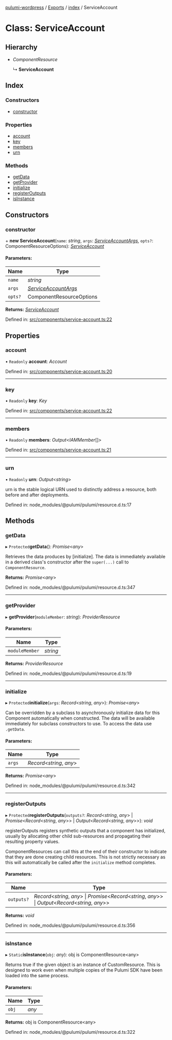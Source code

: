 [pulumi-wordpress](../README.md) / [Exports](../modules.md) / [index](../modules/index.md) / ServiceAccount

# Class: ServiceAccount

## Hierarchy

* *ComponentResource*

  ↳ **ServiceAccount**

## Index

### Constructors

* [constructor](index.serviceaccount.md#constructor)

### Properties

* [account](index.serviceaccount.md#account)
* [key](index.serviceaccount.md#key)
* [members](index.serviceaccount.md#members)
* [urn](index.serviceaccount.md#urn)

### Methods

* [getData](index.serviceaccount.md#getdata)
* [getProvider](index.serviceaccount.md#getprovider)
* [initialize](index.serviceaccount.md#initialize)
* [registerOutputs](index.serviceaccount.md#registeroutputs)
* [isInstance](index.serviceaccount.md#isinstance)

## Constructors

### constructor

\+ **new ServiceAccount**(`name`: *string*, `args`: [*ServiceAccountArgs*](../interfaces/components_service_account.serviceaccountargs.md), `opts?`: ComponentResourceOptions): [*ServiceAccount*](components_service_account.serviceaccount.md)

#### Parameters:

Name | Type |
------ | ------ |
`name` | *string* |
`args` | [*ServiceAccountArgs*](../interfaces/components_service_account.serviceaccountargs.md) |
`opts?` | ComponentResourceOptions |

**Returns:** [*ServiceAccount*](components_service_account.serviceaccount.md)

Defined in: [src/components/service-account.ts:22](https://github.com/cobraz/pulumi-wordpress/blob/5b7aa29/src/components/service-account.ts#L22)

## Properties

### account

• `Readonly` **account**: *Account*

Defined in: [src/components/service-account.ts:20](https://github.com/cobraz/pulumi-wordpress/blob/5b7aa29/src/components/service-account.ts#L20)

___

### key

• `Readonly` **key**: *Key*

Defined in: [src/components/service-account.ts:22](https://github.com/cobraz/pulumi-wordpress/blob/5b7aa29/src/components/service-account.ts#L22)

___

### members

• `Readonly` **members**: *Output*<*IAMMember*[]\>

Defined in: [src/components/service-account.ts:21](https://github.com/cobraz/pulumi-wordpress/blob/5b7aa29/src/components/service-account.ts#L21)

___

### urn

• `Readonly` **urn**: *Output*<*string*\>

urn is the stable logical URN used to distinctly address a resource, both before and after
deployments.

Defined in: node_modules/@pulumi/pulumi/resource.d.ts:17

## Methods

### getData

▸ `Protected`**getData**(): *Promise*<*any*\>

Retrieves the data produces by [initialize].  The data is immediately available in a
derived class's constructor after the `super(...)` call to `ComponentResource`.

**Returns:** *Promise*<*any*\>

Defined in: node_modules/@pulumi/pulumi/resource.d.ts:347

___

### getProvider

▸ **getProvider**(`moduleMember`: *string*): *ProviderResource*

#### Parameters:

Name | Type |
------ | ------ |
`moduleMember` | *string* |

**Returns:** *ProviderResource*

Defined in: node_modules/@pulumi/pulumi/resource.d.ts:19

___

### initialize

▸ `Protected`**initialize**(`args`: *Record*<*string*, *any*\>): *Promise*<*any*\>

Can be overridden by a subclass to asynchronously initialize data for this Component
automatically when constructed.  The data will be available immediately for subclass
constructors to use.  To access the data use `.getData`.

#### Parameters:

Name | Type |
------ | ------ |
`args` | *Record*<*string*, *any*\> |

**Returns:** *Promise*<*any*\>

Defined in: node_modules/@pulumi/pulumi/resource.d.ts:342

___

### registerOutputs

▸ `Protected`**registerOutputs**(`outputs?`: *Record*<*string*, *any*\> \| *Promise*<*Record*<*string*, *any*\>\> \| *Output*<*Record*<*string*, *any*\>\>): *void*

registerOutputs registers synthetic outputs that a component has initialized, usually by
allocating other child sub-resources and propagating their resulting property values.

ComponentResources can call this at the end of their constructor to indicate that they are
done creating child resources.  This is not strictly necessary as this will automatically be
called after the `initialize` method completes.

#### Parameters:

Name | Type |
------ | ------ |
`outputs?` | *Record*<*string*, *any*\> \| *Promise*<*Record*<*string*, *any*\>\> \| *Output*<*Record*<*string*, *any*\>\> |

**Returns:** *void*

Defined in: node_modules/@pulumi/pulumi/resource.d.ts:356

___

### isInstance

▸ `Static`**isInstance**(`obj`: *any*): obj is ComponentResource<any\>

Returns true if the given object is an instance of CustomResource.  This is designed to work even when
multiple copies of the Pulumi SDK have been loaded into the same process.

#### Parameters:

Name | Type |
------ | ------ |
`obj` | *any* |

**Returns:** obj is ComponentResource<any\>

Defined in: node_modules/@pulumi/pulumi/resource.d.ts:322
